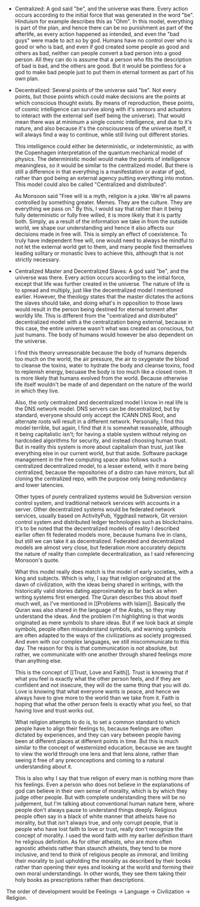 - Centralized: A god said "be", and the universe was there. Every action occurs according to the initial force that was generated in the word "be". Hinduism for example describes this as "Ohm". In this model, everything is part of the plan, and hence there can be no punishment as part of the afterlife, as every action happened as intended, and even the "bad guys" were made to act so by god. Humans have no control over who is good or who is bad, and even if god created some people as good and others as bad, neither can people convert a bad person into a good person. All they can do is assume that a person who fits the description of bad is bad, and the others are good. But it would be pointless for a god to make bad people just to put them in eternal torment as part of his own plan.
- Decentralized: Several points of the universe said "be". Not every points, but those points which could make decisions are the points at which conscious thought exists. By means of reproduction, these points, of cosmic intelligence can survive along with it's sensors and actuators to interact with the external self (self being the universe). That would mean there was at minimum a single cosmic intelligence, and due to it's nature, and also because it's the consciousness of the universe itself, it will always find a way to continue, while still living out different stories.

  This intelligence could either be deterministic, or indeterministic, as with the Copenhagen interpretation of the quantum mechanical model of physics. The deterministic model would make the points of intelligence meaningless, so it would be similar to the centralized model. But there is still a difference in that everything is a manifestation or avatar of god, rather than god being an external agency putting everything into motion. This model could also be called "Centralized and distributed".

  As Monsoon said "Free will is a myth, religion is a joke. We're all pawns controlled by something greater. Memes. They are the culture. They are everything we pass on." By this, I would say that rather than it being fully deterministic or fully free willed, it is more likely that it is partly both. Simply, as a result of the information we take in from the outside world, we shape our understanding and hence it also affects our decisions made in free will. This is simply an effect of coexistence. To truly have independent free will, one would need to always be mindful to not let the external world get to them, and many people find themselves leading solitary or monastic lives to achieve this, although that is not strictly necessary.

- Centralized Master and Decentralized Slaves: A god said "be", and the universe was there. Every action occurs according to the initial force, except that life was further created in the universe. The nature of life is to spread and multiply, just like the decentralized model I mentioned earlier. However, the theology states that the master dictates the actions the slaves should take, and doing what's in opposition to those laws would result in the person being destined for eternal torment after worldly life. This is different from the "centralized and distributed" decentralized model with a the centralization being external, because in this case, the entire universe wasn't what was created as conscious, but just humans. The body of humans would however be also dependent on the universe.

  I find this theory unreasonable because the body of humans depends too much on the world, the air pressure, the air to oxygenate the blood to cleanse the toxins, water to hydrate the body and cleanse toxins, food to replenish energy, becuase the body is too much like a closed room. It is more likely that humans evolved from the world. Because otherwise life itself wouldn't be made of and dependant on the nature of the world in which they live.

  Also, the only centralized and decentralized model I know in real life is the DNS network model. DNS servers can be decentralized, but by standard, everyone should only accept the ICANN DNS Root, and alternate roots will result in a different network. Personally, I find this model terrible, but again, I find that it is somewhat reasonable, although it being capitalistic isn't; for having a stable system without relying on hardcoded algorithms for security, and instead choosing human trust. But in reality this system is more about capitalism than trust, just like everything else in our current world, but that aside. Software package management in the free computing space also follows such a centralized decentralized model, to a lesser extend, with it more being centralized, because the repositories of a distro can have mirrors, but all cloning the centralized repo, with the purpose only being redundancy and lower latencies.

  Other types of purely centralized systems would be Subversion version control system, and traditional network services with accounts in a server. Other decentralized systems would be federated network services, usually based on ActivityPub, Yggdrasil network, Git version control system and distributed ledger technologies such as blockchains. It's to be noted that the decentralized models of reality I described earlier often fit federated models more, because humans live in clans, but still we can take it as decentralized. Federated and decentralized models are almost very close, but federation more accurately depicts the nature of reality than complete decentralization, as I said referencing Monsoon's quote.

  What this model really does match is the model of early societies, with a king and subjects. Which is why, I say that religion originated at the dawn of civilization, with the ideas being shared in writings, with the historically valid stories dating approximately as far back as when writing systems first emerged. The Quran describes this about itself much well, as I've mentioned in [[Problems with Islam]]. Basically the Quran was also shared in the language of the Arabs, so they may understand the ideas. And the problem I'm highlighting is that words originated as mere symbols to share ideas. But if we look back at simple symbols, people often misunderstand symbols, and warning symbols are often adapted to the ways of the civilizations as society progressed. And even with our complex languages, we still miscommunicate to this day. The reason for this is that communication is not absolute, but rather, we communicate with one another through shared feelings more than anything else.

  This is the concept of [[Trust, Love and Faith]]. Trust is knowing that if what you feel is exactly what the other person feels, and if they are confident and not insecure, they will do the same thing that you will do. Love is knowing that what everyone wants is peace, and hence we always have to give more to the world than we take from it. Faith is hoping that what the other person feels is exactly what you feel, so that having love and trust works out.

  What religion attempts to do is, to set a common standard to which people have to align their feelings to, because feelings are often dictated by experiences, and they can vary between people having been at different places at different points in time. But this is much similar to the concept of westernized education, because we are taught to view the world through one lens and that lens alone, rather than seeing it free of any preconceptions and coming to a natural understanding about it.

  This is also why I say that true religon of every man is nothing more than his feelings. Even a person who does not believe in the explanations of god can believe in their own sense of morality, which is by which they judge other people. But with complete understanding there will be no judgement, but I'm talking about conventional human nature here, where people don't always pause to understand things deeply. Religious people often say in a black of white manner that atheists have no morality, but that isn't always true, and only corrupt people, that is people who have lost faith to love or trust, really don't recognize the concept of morality. I used the word faith with my earlier definition thant he religious definition. As for other atheists, who are more often agnostic atheists rather than staunch atheists, they tend to be more inclusive, and tend to think of religious people as immoral, and limiting their morality to just upholding the morality as described by their books rather than opening their eyes and looking at the world and forming their own moral understandings. In other words, they see them taking their holy books as prescriptions rather than descriptions.

The order of development would be Feelings -> Language -> Civilization -> Religion.

